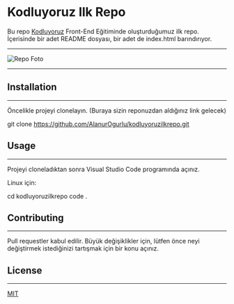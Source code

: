 # Kodluyoruz Ilk Repo
Bu repo [Kodluyoruz](https://www.kodluyoruz.org/)
Front-End Eğitiminde oluşturduğumuz ilk repo. 
İçerisinde bir adet README dosyası, bir adet de index.html barındırıyor.


-----
![Repo Foto](https://paste.pics/JMKJX//a.png)










----

## Installation
------
Öncelikle projeyi clonelayın. (Buraya sizin reponuzdan aldığınız link gelecek)

 git clone https://github.com/AlanurOgurlu/kodluyoruzilkrepo.git 





## Usage
------
Projeyi cloneladıktan sonra Visual Studio Code programında açınız.

Linux için:

cd kodluyoruzilkrepo
code .

## Contributing
-----
Pull requestler kabul edilir. Büyük değişiklikler için, lütfen önce neyi değiştirmek istediğinizi tartışmak için bir konu açınız.

## License
------

[MIT](https://https://commonmark.org/help/)






